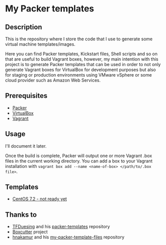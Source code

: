 # My Packer templates
## Description
This is the repository where I store the code that I use to generate some virtual machine templates/images.

Here you can find Packer templates, Kickstart files, Shell scripts and so on that are useful to build Vagrant boxes, however, my main intention with this project is to generate Packer templates that can be used in order to not only generate Vagrant boxes for VirtualBox for development purposes but also for staging or production environments using VMware vSphere or some cloud provider such as Amazon Web Services.

## Prerequisites
* [Packer](http://www.packer.io/)
* [VirtualBox](https://www.virtualbox.org)
* [Vagrant](http://www.vagrantup.com)

## Usage
I'll document it later.

Once the build is complete, Packer will output one or more Vagrant .box files in the current working directory.  You can add a box to your Vagrant installation with `vagrant box add --name <name-of-box> </path/to/.box file>`.

## Templates
- [CentOS 7.2 - not ready yet](https://github.com/sergiofsfilho/packer/tree/master/centos-7.2)

## Thanks to
- [TFDuesing](https://github.com/TFDuesing) and his [packer-templates](https://github.com/TFDuesing/packer-templates) repository
- [Boxcutter](https://github.com/boxcutter) project
- [hnakamur](https://github.com/hnakamur) and his [my-packer-template-files](https://github.com/hnakamur/my-packer-template-files) repository
